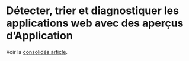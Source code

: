 <properties
    pageTitle="Détecter, tri, J2EE diagnostiquer web apps"
    description="Analyser les incidents et détecter et diagnostiquer les problèmes de performances dans vos applications web Java"
    authors="alancameronwills"
    services="application-insights"
    documentationCenter=""
    manager="douge"/>

<tags
    ms.service="application-insights"
    ms.workload="tbd"
    ms.tgt_pltfrm="ibiza"
    ms.devlang="na"
    ms.topic="article" 
    ms.date="02/04/2016"
    ms.author="awills"/>

# <a name="detect-triage-and-diagnose-web-apps-with-application-insights"></a>Détecter, trier et diagnostiquer les applications web avec des aperçus d’Application

Voir la [consolidés article](app-insights-detect-triage-diagnose.md).
 
